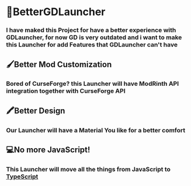 # 🦍BetterGDLauncher
### I have maked this Project for have a better experience with GDLauncher, for now GD is very outdated and i want to make this Launcher for add Features that GDLauncher can't have

## 🖌️Better Mod Customization
### Bored of CurseForge? this Launcher will have ModRinth API integration together with CurseForge API

## 🖍️Better Design
### Our Launcher will have a Material You like for a better comfort

## 💻No more JavaScript!
### This Launcher will move all the things from JavaScript to [TypeScript](https://www.typescriptlang.org/)
